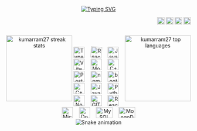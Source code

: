 <style>
@keyframes rotate {
  from {
    transform: rotate(0deg);
  }
  to {
    transform: rotate(360deg);
  }
}

.rotate {
  animation: rotate 9s linear infinite;
}
</style>
<p align="center">
  <a href="https://git.io/typing-svg">
    <img src="https://readme-typing-svg.herokuapp.com/?lines=Hello,+There!+👋;This+is+Kumar+....;Nice+to+meet+you!&center=true&size=27" alt="Typing SVG">
  </a>
</p>

<div align="right" style="text-decoration: none;">
  <a href="https://www.linkedin.com/in/kumarsatyasriram" target="_blank">
    <img alt="LinkedIn" title="LinkedIn" height="20" width="20" style="vertical-align: middle;" src="https://cdn.simpleicons.org/linkedin"></a>
  <a href="https://www.npmjs.com/~kumarsatyasriram" target="_blank">
    <img alt="npm" title="npm" height="20" width="20" style="vertical-align: middle;" src="https://cdn.simpleicons.org/npm"></a>
  <a href="https://dev.to/kumarsatyasriram" target="_blank">
    <img alt="dev.to" title="dev.to" height="20" style="vertical-align: middle;" src="https://i.imgur.com/mVm29vK.png"></a>
  <img height="20" style="vertical-align: middle;" src="https://visitor-badge.laobi.icu/badge?page_id=kumarram27.kumarram27">
</div>

##

<p align="center">
  <div align="center">
    <a href="https://github.com/kumarram27/github-readme-streak-stats" title="Go to Source">
      <img align="left" height=180 src="https://streak-stats.demolab.com/?user=kumarram27&theme=react&border=61dafb&background=FFFFFF00&hide_border=true" alt="kumarram27 streak stats" /></a>
    <a href="https://github.com/kumarram27/github-readme-stats">
      <img align="right" height=180 src="https://github-readme-stats.vercel.app/api/top-langs/?username=kumarram27&hide=c%23,powershell,Mathematica,Ruby,Objective-C,Objective-C%2b%2b,Cuda&title_color=61dafb&text_color=ffffff&icon_color=61dafb&langs_count=8&layout=compact&border_color=61dafb&hide_border=true&size_weight=0.5&bg_color=00000000&count_weight=0.5" alt="kumarram27 top languages" />
    </a>
  </div>
</p>

<br>

<p align="center" style="pointer-events: none;">
  <img src="https://cdn.jsdelivr.net/gh/devicons/devicon/icons/typescript/typescript-original.svg" height="30" title="TypeScript" alt="TypeScript" />
  <img width="9" />
  <img src="https://cdn.jsdelivr.net/gh/devicons/devicon/icons/react/react-original.svg" height="30" title="React" alt="React" class="rotate" />
  <img width="9" />
  <img src="https://cdn.jsdelivr.net/gh/devicons/devicon/icons/javascript/javascript-original.svg" height="30" title="JavaScript" alt="JavaScript" />
  <img width="9" />
  <img src="https://www.vectorlogo.zone/logos/vitejsdev/vitejsdev-icon.svg" height="30" title="Vite" alt="Vite" />
  <img width="9" />
  <img src="https://cdn.jsdelivr.net/gh/devicons/devicon@latest/icons/nextjs/nextjs-original.svg" height="30" title="MongoDB" alt="MongoDB" />
  <img width="9" />
  <img src="https://cdn.jsdelivr.net/gh/devicons/devicon@latest/icons/tailwindcss/tailwindcss-original.svg"        height="30" title="C++" alt="C++" />
  <img width="9" />
  <img src="https://www.vectorlogo.zone/logos/expressjs/expressjs-icon.svg" height="30" title="PostgreSQL" alt="PostgreSQL" />
  <!-- <img width="9" />
  <img src="https://cdn.jsdelivr.net/gh/devicons/devicon/icons/git/git-original.svg" height="30" title="Git" alt="Git" /> -->
  <!-- <img width="9" />
  <img src="https://cdn.jsdelivr.net/gh/devicons/devicon/icons/gitlab/gitlab-original.svg" height="30" title="GitLab" alt="GitLab" /> -->
  <!-- <img width="9" />
  <img src="https://cdn.jsdelivr.net/gh/devicons/devicon/icons/jquery/jquery-original.svg" height="30" title="jQuery" alt="jQuery" /> -->
  <img width="9" />
  <img src="https://cdn.jsdelivr.net/gh/devicons/devicon/icons/npm/npm-original-wordmark.svg" height="30" title="npm" alt="npm" />
  <img width="9" />
  <img src="https://cdn.jsdelivr.net/gh/devicons/devicon@latest/icons/bootstrap/bootstrap-original.svg" height="30" title="npm" alt="bootstrap" />
  <img width="9" />
  <img src="https://cdn.jsdelivr.net/gh/devicons/devicon/icons/cplusplus/cplusplus-original.svg" height="30" title="C++" alt="C++" />
  <img width="9" />
  <img src="https://www.vectorlogo.zone/logos/java/java-icon.svg" height="30" title="Java" alt="Java" />
  <img width="9" />
  <img src="https://www.vectorlogo.zone/logos/python/python-icon.svg" height="30" title="Python" alt="Python" />
  <img width="9" />
  <img src="https://www.vectorlogo.zone/logos/nodejs/nodejs-icon.svg" height="30" title="Node.js" alt="Node.js" />
  <img width="9" />
  <img src="https://www.vectorlogo.zone/logos/git-scm/git-scm-icon.svg" height="30" title="GIT" alt="GIT" />
  <!-- <img width="9" />
  <img src="https://www.vectorlogo.zone/logos/kubernetes/kubernetes-icon.svg" height="30" title="Kubernetes" alt="Kubernetes" /> -->
  <img width="9" />
  <img src="https://www.vectorlogo.zone/logos/reactjs/reactjs-icon.svg" height="30" title="ReactJS" alt="ReactJS" />
  <img width="9" />
  <img src="https://cdn.jsdelivr.net/gh/devicons/devicon@latest/icons/redis/redis-original.svg" height="30" title="Microsoft Azure" alt="Microsoft Azure" />
  <img width="9" />
  <img src="https://www.vectorlogo.zone/logos/docker/docker-icon.svg" height="30" title="Docker" alt="Docker" />
  <img width="9" />
  <img src="https://www.vectorlogo.zone/logos/mysql/mysql-icon.svg" width="45" height="30" title="MySQL" alt="MySQL" />
  <img width="9" />
  
  <img src="https://cdn.jsdelivr.net/gh/devicons/devicon@latest/icons/mongodb/mongodb-plain-wordmark.svg"         width="45" height="30" title="MongoDB" alt="MongoDB" />
  
  
          
  <br>

  <img src="https://raw.githubusercontent.com/kumarram27/kumarram27/output/snake.svg" alt="Snake animation" />
</p>
